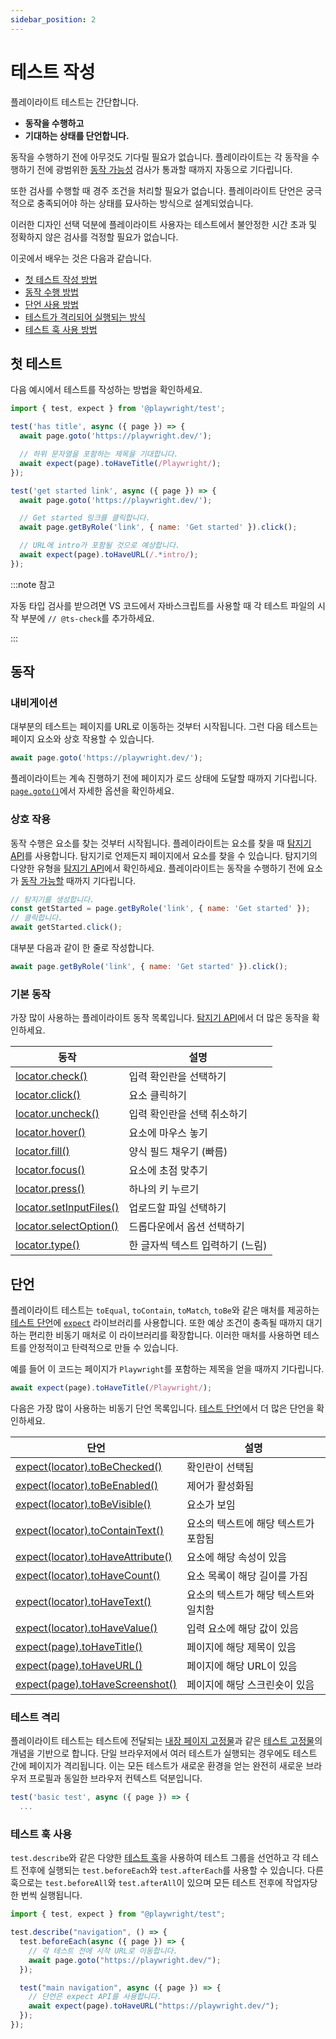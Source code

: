 ```yaml
---
sidebar_position: 2
---
```


# 테스트 작성

플레이라이트 테스트는 간단합니다.

- **동작을 수행하고**
- **기대하는 상태를 단언합니다.**

동작을 수행하기 전에 아무것도 기다릴 필요가 없습니다. 플레이라이트는 각 동작을 수행하기 전에 광범위한 [동작 가능성](https://playwright.dev/docs/actionability) 검사가 통과할 때까지 자동으로 기다립니다.

또한 검사를 수행할 때 경주 조건을 처리할 필요가 없습니다. 플레이라이트 단언은 궁극적으로 충족되어야 하는 상태를 묘사하는 방식으로 설계되었습니다.

이러한 디자인 선택 덕분에 플레이라이트 사용자는 테스트에서 불안정한 시간 초과 및 정확하지 않은 검사를 걱정할 필요가 없습니다.

이곳에서 배우는 것은 다음과 같습니다.

- [첫 테스트 작성 방법](#첫-테스트)
- [동작 수행 방법](#동작)
- [단언 사용 방법](#단언)
- [테스트가 격리되어 실행되는 방식](#테스트-격리)
- [테스트 훅 사용 방법](#테스트-훅-사용)

## 첫 테스트

다음 예시에서 테스트를 작성하는 방법을 확인하세요.

```js
import { test, expect } from '@playwright/test';

test('has title', async ({ page }) => {
  await page.goto('https://playwright.dev/');

  // 하위 문자열을 포함하는 제목을 기대합니다.
  await expect(page).toHaveTitle(/Playwright/);
});

test('get started link', async ({ page }) => {
  await page.goto('https://playwright.dev/');

  // Get started 링크를 클릭합니다.
  await page.getByRole('link', { name: 'Get started' }).click();

  // URL에 intro가 포함될 것으로 예상합니다.
  await expect(page).toHaveURL(/.*intro/);
});
```

:::note 참고

자동 타입 검사를 받으려면 VS 코드에서 자바스크립트를 사용할 때 각 테스트 파일의 시작 부분에 `// @ts-check`를 추가하세요.

:::

## 동작

### 내비게이션

대부분의 테스트는 페이지를 URL로 이동하는 것부터 시작됩니다. 그런 다음 테스트는 페이지 요소와 상호 작용할 수 있습니다.

```js
await page.goto('https://playwright.dev/');
```

플레이라이트는 계속 진행하기 전에 페이지가 로드 상태에 도달할 때까지 기다립니다. [`page.goto()`](https://playwright.dev/docs/api/class-page#page-goto)에서 자세한 옵션을 확인하세요.

### 상호 작용

동작 수행은 요소를 찾는 것부터 시작됩니다. 플레이라이트는 요소를 찾을 때 [탐지기 API](https://playwright.dev/docs/locators)를 사용합니다. 탐지기로 언제든지 페이지에서 요소를 찾을 수 있습니다. 탐지기의 다양한 유형을 [탐지기 API](https://playwright.dev/docs/locators)에서 확인하세요. 플레이라이트는 동작을 수행하기 전에 요소가 [동작 가능할](https://playwright.dev/docs/actionability) 때까지 기다립니다.

```js
// 탐지기를 생성합니다.
const getStarted = page.getByRole('link', { name: 'Get started' });
// 클릭합니다.
await getStarted.click();
```

대부분 다음과 같이 한 줄로 작성합니다.

```js
await page.getByRole('link', { name: 'Get started' }).click();
```

### 기본 동작

가장 많이 사용하는 플레이라이트 동작 목록입니다. [탐지기 API](https://playwright.dev/docs/api/class-locator)에서 더 많은 동작을 확인하세요.

| 동작 | 설명 |
| ------------------------------------------------------------ | --------------------------------------- |
| [locator.check()](https://playwright.dev/docs/api/class-locator#locator-check) | 입력 확인란을 선택하기 |
| [locator.click()](https://playwright.dev/docs/api/class-locator#locator-click) | 요소 클릭하기 |
| [locator.uncheck()](https://playwright.dev/docs/api/class-locator#locator-uncheck) | 입력 확인란을 선택 취소하기 |
| [locator.hover()](https://playwright.dev/docs/api/class-locator#locator-hover) | 요소에 마우스 놓기 |
| [locator.fill()](https://playwright.dev/docs/api/class-locator#locator-fill) | 양식 필드 채우기 (빠름) |
| [locator.focus()](https://playwright.dev/docs/api/class-locator#locator-focus) | 요소에 초점 맞추기 |
| [locator.press()](https://playwright.dev/docs/api/class-locator#locator-press) | 하나의 키 누르기 |
| [locator.setInputFiles()](https://playwright.dev/docs/api/class-locator#locator-set-input-files) | 업로드할 파일 선택하기 |
| [locator.selectOption()](https://playwright.dev/docs/api/class-locator#locator-select-option) | 드롭다운에서 옵션 선택하기 |
| [locator.type()](https://playwright.dev/docs/api/class-locator#locator-type) | 한 글자씩 텍스트 입력하기 (느림) |

## 단언

플레이라이트 테스트는 `toEqual`, `toContain`, `toMatch`, `toBe`와 같은 매처를 제공하는 [테스트 단언](../test/assertions.md)에 [`expect`](https://jestjs.io/docs/expect) 라이브러리를 사용합니다. 또한 예상 조건이 충족될 때까지 대기하는 편리한 비동기 매처로 이 라이브러리를 확장합니다. 이러한 매처를 사용하면 테스트를 안정적이고 탄력적으로 만들 수 있습니다.

예를 들어 이 코드는 페이지가 `Playwright`를 포함하는 제목을 얻을 때까지 기다립니다.

```js
await expect(page).toHaveTitle(/Playwright/);
```

다음은 가장 많이 사용하는 비동기 단언 목록입니다. [테스트 단언](../test/assertions.md)에서 더 많은 단언을 확인하세요.

| 단언 | 설명 |
| ------------------------------------------------------------ | --------------------------------- |
| [expect(locator).toBeChecked()](https://playwright.dev/docs/api/class-locatorassertions#locator-assertions-to-be-checked) | 확인란이 선택됨 |
| [expect(locator).toBeEnabled()](https://playwright.dev/docs/api/class-locatorassertions#locator-assertions-to-be-enabled) | 제어가 활성화됨 |
| [expect(locator).toBeVisible()](https://playwright.dev/docs/api/class-locatorassertions#locator-assertions-to-be-visible) | 요소가 보임 |
| [expect(locator).toContainText()](https://playwright.dev/docs/api/class-locatorassertions#locator-assertions-to-contain-text) | 요소의 텍스트에 해당 텍스트가 포함됨 |
| [expect(locator).toHaveAttribute()](https://playwright.dev/docs/api/class-locatorassertions#locator-assertions-to-have-attribute) | 요소에 해당 속성이 있음 |
| [expect(locator).toHaveCount()](https://playwright.dev/docs/api/class-locatorassertions#locator-assertions-to-have-count) | 요소 목록이 해당 길이를 가짐 |
| [expect(locator).toHaveText()](https://playwright.dev/docs/api/class-locatorassertions#locator-assertions-to-have-text) | 요소의 텍스트가 해당 텍스트와 일치함 |
| [expect(locator).toHaveValue()](https://playwright.dev/docs/api/class-locatorassertions#locator-assertions-to-have-value) | 입력 요소에 해당 값이 있음 |
| [expect(page).toHaveTitle()](https://playwright.dev/docs/api/class-pageassertions#page-assertions-to-have-title) | 페이지에 해당 제목이 있음 |
| [expect(page).toHaveURL()](https://playwright.dev/docs/api/class-pageassertions#page-assertions-to-have-url) | 페이지에 해당 URL이 있음 |
| [expect(page).toHaveScreenshot()](https://playwright.dev/docs/api/class-pageassertions#page-assertions-to-have-screenshot-1) | 페이지에 해당 스크린숏이 있음 |

### 테스트 격리

플레이라이트 테스트는 테스트에 전달되는 [내장 페이지 고정물](https://playwright.dev/docs/test-fixtures#built-in-fixtures)과 같은 [테스트 고정물](https://playwright.dev/docs/test-fixtures)의 개념을 기반으로 합니다. 단일 브라우저에서 여러 테스트가 실행되는 경우에도 테스트 간에 페이지가 격리됩니다. 이는 모든 테스트가 새로운 환경을 얻는 완전히 새로운 브라우저 프로필과 동일한 브라우저 컨텍스트 덕분입니다.

```js
test('basic test', async ({ page }) => {
  ...
```

### 테스트 훅 사용

`test.describe`와 같은 다양한 [테스트 훅](https://playwright.dev/docs/api/class-test)을 사용하여 테스트 그룹을 선언하고 각 테스트 전후에 실행되는 `test.beforeEach`와 `test.afterEach`를 사용할 수 있습니다. 다른 훅으로는 `test.beforeAll`와 `test.afterAll`이 있으며 모든 테스트 전후에 작업자당 한 번씩 실행됩니다.

```js
import { test, expect } from "@playwright/test";

test.describe("navigation", () => {
  test.beforeEach(async ({ page }) => {
    // 각 테스트 전에 시작 URL로 이동합니다.
    await page.goto("https://playwright.dev/");
  });

  test("main navigation", async ({ page }) => {
    // 단언은 expect API를 사용합니다.
    await expect(page).toHaveURL("https://playwright.dev/");
  });
});
```
